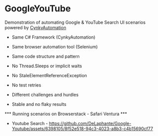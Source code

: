 # GoogleYouTube
Demonstration of automating Google & YouTube Search UI scenarios powered by [CynkyAutomation](https://github.com/DeLaphante/CynkyAutomation)

- Same C# Framework (CynkyAutomation)

- Same browser automation tool (Selenium)

- Same code structure and pattern

- No Thread.Sleeps or implicit waits

- No StaleElementReferenceException

- No test retries 

- Different challenges and hurdles

- Stable and no flaky results

*** Running scenarios on Browserstack - Safari Ventura ***

- Youtube Search -
https://github.com/DeLaphante/Google-Youtube/assets/6398105/8f52e518-94c3-4023-a8b3-c4b15690cf77

